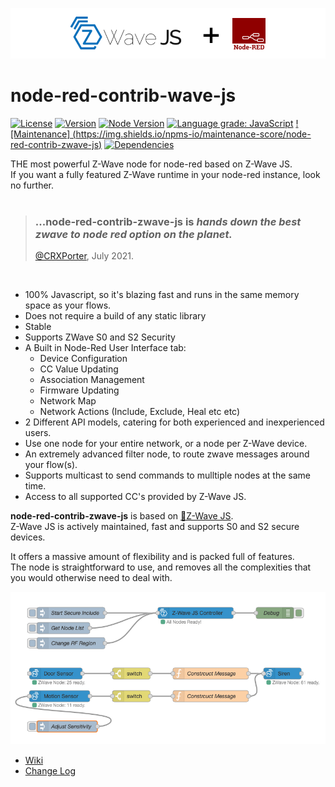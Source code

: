 ![Image](./resources/ReadMe.png)  

# node-red-contrib-wave-js

[![License](https://img.shields.io/npm/l/node-red-contrib-zwave-js)](https://github.com/zwave-js/node-red-contrib-zwave-js/blob/main/LICENSE)
[![Version](https://img.shields.io/npm/v/node-red-contrib-zwave-js)](https://www.npmjs.com/package/node-red-contrib-zwave-js)
[![Node Version](https://img.shields.io/node/v/node-red-contrib-zwave-js)](https://www.npmjs.com/package/node-red-contrib-zwave-js)
[![Language grade: JavaScript](https://img.shields.io/lgtm/grade/javascript/g/zwave-js/node-red-contrib-zwave-js.svg?logo=lgtm&logoWidth=18)](https://lgtm.com/projects/g/zwave-js/node-red-contrib-zwave-js/context:javascript)
[![Maintenance] (https://img.shields.io/npms-io/maintenance-score/node-red-contrib-zwave-js)](https://www.npmjs.com/package/node-red-contrib-zwave-js)
[![Dependencies](https://img.shields.io/david/marcus-j-davies/node-red-contrib-zwave-js)](https://www.npmjs.com/package/node-red-contrib-zwave-js)


THE most powerful Z-Wave node for node-red based on Z-Wave JS.  
If you want a fully featured Z-Wave runtime in your node-red instance, look no further.  
<br />  
> ### ...node-red-contrib-zwave-js is _hands down the best zwave to node red option on the planet._  
> [@CRXPorter](https://github.com/crxporter), July 2021.  
<br />  

  - 100% Javascript, so it's blazing fast and runs in the same memory space as your flows.
  - Does not require a build of any static library
  - Stable
  - Supports ZWave S0 and S2 Security
  - A Built in Node-Red User Interface tab:
    - Device Configuration
    - CC Value Updating
    - Association Management
    - Firmware Updating
    - Network Map
    - Network Actions (Include, Exclude, Heal etc etc)
  - 2 Different API models, catering for both experienced and inexperienced users.
  - Use one node for your entire network, or a node per Z-Wave device.
  - An extremely advanced filter node, to route zwave messages around your flow(s).
  - Supports multicast to send commands to mulltiple nodes at the same time.
  - Access to all supported CC's provided by Z-Wave JS.

**node-red-contrib-zwave-js** is based on  [&#x1F517;Z-Wave JS](https://zwave-js.github.io/node-zwave-js/#/).  
Z-Wave JS is actively  maintained, fast and supports S0 and S2 secure devices.

It offers a massive amount of flexibility and is packed full of features.   
The node is straightforward to use, and removes all the complexities that you would otherwise need to deal with.

![Image](./resources/Demo.png)  

 - [Wiki](https://github.com/zwave-js/node-red-contrib-zwave-js/wiki/getting-started)
 - [Change Log](./CHANGELOG.md)




